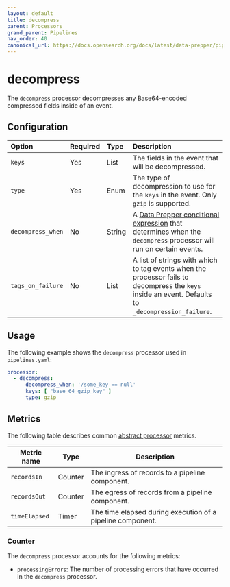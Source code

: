```yaml
---
layout: default
title: decompress
parent: Processors
grand_parent: Pipelines
nav_order: 40
canonical_url: https://docs.opensearch.org/docs/latest/data-prepper/pipelines/configuration/processors/decompress/
---
```


# decompress

The `decompress` processor decompresses any Base64-encoded compressed fields inside of an event.

## Configuration

Option | Required | Type | Description
:--- | :--- | :--- | :---
`keys` | Yes | List<String> | The fields in the event that will be decompressed.                                                                                          
`type` | Yes | Enum | The type of decompression to use for the `keys` in the event. Only `gzip` is supported.                                           
`decompress_when` | No | String| A [Data Prepper conditional expression]({{site.url}}{{site.baseurl}}/data-prepper/pipelines/expression-syntax/) that determines when the `decompress` processor will run on certain events.
`tags_on_failure` | No | List<String> | A list of strings with which to tag events when the processor fails to decompress the `keys` inside an event. Defaults to `_decompression_failure`.                               

## Usage

The following example shows the `decompress` processor used in `pipelines.yaml`:

```yaml
processor:
  - decompress:
      decompress_when: '/some_key == null'
      keys: [ "base_64_gzip_key" ]
      type: gzip
```

## Metrics 

The following table describes common [abstract processor](https://github.com/opensearch-project/data-prepper/blob/main/data-prepper-api/src/main/java/org/opensearch/dataprepper/model/processor/AbstractProcessor.java) metrics.

| Metric name | Type | Description |
| ------------- | ---- | -----------|
| `recordsIn` | Counter | The ingress of records to a pipeline component. |
| `recordsOut` | Counter | The egress of records from a pipeline component. |
| `timeElapsed` | Timer | The time elapsed during execution of a pipeline component. |

### Counter

The `decompress` processor accounts for the following metrics:

* `processingErrors`: The number of processing errors that have occurred in the `decompress` processor.

